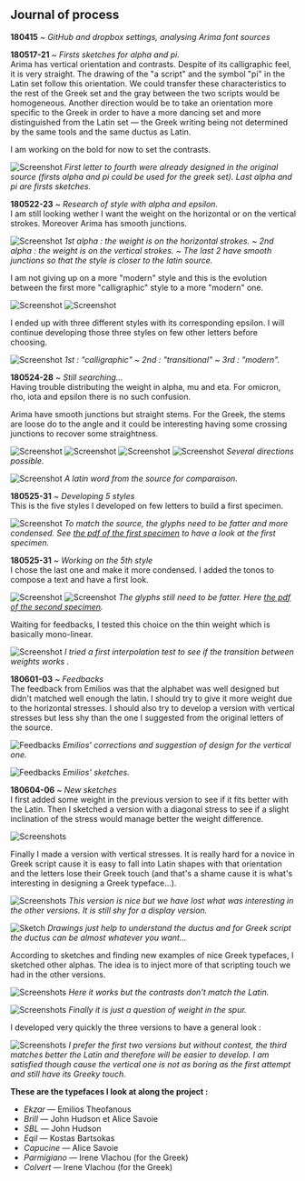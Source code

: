 ## Journal of process

**180415** ~ *GitHub and dropbox settings, analysing Arima font sources*

**180517-21** ~ *Firsts sketches for alpha and pi.* <br/>
Arima has vertical orientation and contrasts. Despite of its calligraphic feel, it is very straight. The drawing of the "a script" and the symbol "pi" in the Latin set follow this orientation. We could transfer these characteristics to the rest of the Greek set and the gray between the two scripts would be homogeneous. Another direction would be to take an orientation more specific to the Greek in order to have a more dancing set and more distinguished from the Latin set — the Greek writing being not determined by the same tools and the same ductus as Latin.

I am working on the bold for now to set the contrasts.

![Screenshot](03_SCREENSHOTS/2018-05-21_2.png)
*First letter to fourth were already designed in the original source (firsts alpha and pi could be used for the greek set). Last alpha and pi are firsts sketches.*

**180522-23** ~ *Research of style with alpha and epsilon.* <br/>
I am still looking wether I want the weight on the horizontal or on the vertical strokes. Moreover Arima has smooth junctions.

![Screenshot](03_SCREENSHOTS/2018-05-23_7.png)
*1st alpha : the weight is on the horizontal strokes. ~ 2nd alpha : the weight is on the vertical strokes. ~ The last 2 have smooth junctions so that the style is closer to the latin source.*

I am not giving up on a more "modern" style and this is the evolution between the first more "calligraphic" style to a more "modern" one.

![Screenshot](03_SCREENSHOTS/2018-05-23_5.png)
![Screenshot](03_SCREENSHOTS/2018-05-23_5-2.png)

I ended up with three different styles with its corresponding epsilon. I will continue developing those three styles on few other letters before choosing.

![Screenshot](03_SCREENSHOTS/2018-05-23_6.png)
*1st : "calligraphic" ~ 2nd : "transitional" ~ 3rd : "modern".*

**180524-28** ~ *Still searching…* <br/>
Having trouble distributing the weight in alpha, mu and eta. For omicron, rho, iota and epsilon there is no such confusion.

Arima have smooth junctions but straight stems. For the Greek, the stems are loose do to the angle and it could be interesting having some crossing junctions to recover some straightness.

![Screenshot](03_SCREENSHOTS/2018-05-28_1.png)
![Screenshot](03_SCREENSHOTS/2018-05-28_2.png)
![Screenshot](03_SCREENSHOTS/2018-05-28_3.png)
![Screenshot](03_SCREENSHOTS/2018-05-28_4.png)
*Several directions possible.*

![Screenshot](03_SCREENSHOTS/2018-05-28_5.png)
*A latin word from the source for comparaison.*

**180525-31** ~ *Developing 5 styles* <br/>
This is the five styles I developed on few letters to build a first specimen.

![Screenshot](03_SCREENSHOTS/2018-05-31.png)
*To match the source, the glyphs need to be fatter and more condensed. See [the pdf of the first specimen](https://github.com/eellak/gsoc2018-arimamadurai/blob/master/00_PROCESS/04_PDF/180529-specimen.pdf) to have a look at the first specimen.*

**180525-31** ~ *Working on the 5th style*<br/>
I chose the last one and make it more condensed. I added the tonos to compose a text and have a first look.

![Screenshot](03_SCREENSHOTS/2018-06-01_1.png)
![Screenshot](03_SCREENSHOTS/2018-06-01_2.png)
*The glyphs still need to be fatter. Here [the pdf of the second specimen](https://github.com/eellak/gsoc2018-arimamadurai/blob/master/00_PROCESS/04_PDF/180601-specimen-ss04.pdf).*

Waiting for feedbacks, I tested this choice on the thin weight which is basically mono-linear.

![Screenshot](03_SCREENSHOTS/2018-06-01_3.png)
*I tried a first interpolation test to see if the transition between weights works .*

**180601-03** ~ *Feedbacks*<br/>
The feedback from Emilios was that the alphabet was well designed but didn't matched well enough the latin. I should try to give it more weight due to the horizontal stresses. I should also try to develop a version with vertical stresses but less shy than the one I suggested from the original letters of the source.

![Feedbacks](05_FEEDBACKS/180604/180604_feedbacks_Emilios.JPG)
*Emilios' corrections and suggestion of design for the vertical one.*

![Feedbacks](05_FEEDBACKS/180604/IMG_1443.JPG)
*Emilios' sketches.*

**180604-06** ~ *New sketches*<br/>
I first added some weight in the previous version to see if it fits better with the Latin. Then I sketched a version with a diagonal stress to see if a slight inclination of the stress would manage better the weight difference.

![Screenshots](03_SCREENSHOTS/2018-06-06_1.png)

Finally I made a version with vertical stresses. It is really hard for a novice in Greek script cause it is easy to fall into Latin shapes with that orientation and the letters lose their Greek touch (and that's a shame cause it is what's interesting in designing a Greek typeface…).

![Screenshots](03_SCREENSHOTS/2018-06-05.png)
*This version is nice but we have lost what was interesting in the other versions. It is still shy for a display version.*

![Sketch](06_SKETCHES/180606.png)
*Drawings just help to understand the ductus and for Greek script the ductus can be almost whatever you want…*

According to sketches and finding new examples of nice Greek typefaces, I sketched other alphas. The idea is to inject more of that scripting touch we had in the other versions.

![Screenshots](03_SCREENSHOTS/2018-06-06_2.png)
*Here it works but the contrasts don't match the Latin.*

![Screenshots](03_SCREENSHOTS/2018-06-06_3.png)
*Finally it is just a question of weight in the spur.*

I developed very quickly the three versions to have a general look :

![Screenshots](03_SCREENSHOTS/2018-06-06_4.png)
*I prefer the first two versions but without contest, the third matches better the Latin and therefore will be easier to develop. I am satisfied though cause the vertical one is not as boring as the first attempt and still have its Greeky touch.*

**These are the typefaces I look at along the project :**

* *Ekzar* — Emilios Theofanous
* *Brill* — John Hudson et Alice Savoie
* *SBL* — John Hudson
* *Eqil* — Kostas Bartsokas
* *Capucine* — Alice Savoie
* *Parmigiano* — Irene Vlachou (for the Greek)
* *Colvert* — Irene Vlachou (for the Greek)
